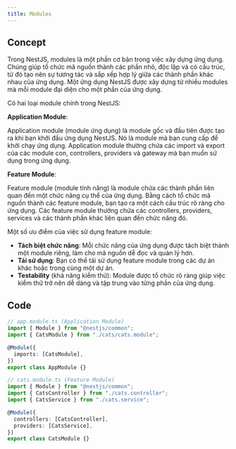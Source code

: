 ```yaml
---
title: Modules
---
```


## Concept

Trong NestJS, modules là một phần cơ bản trong việc xây dựng ứng dụng. Chúng giúp tổ chức mã nguồn thành các phần nhỏ, độc lập và có cấu trúc, từ đó tạo nên sự tương tác và sắp xếp hợp lý giữa các thành phần khác nhau của ứng dụng. Một ứng dụng NestJS được xây dựng từ nhiều modules mà mỗi module đại diện cho một phần của ứng dụng.

Có hai loại module chính trong NestJS:

**Application Module**:

Application module (module ứng dụng) là module gốc và đầu tiên được tạo ra khi bạn khởi đầu ứng dụng NestJS. Nó là module mà bạn cung cấp để khởi chạy ứng dụng. Application module thường chứa các import và export của các module con, controllers, providers và gateway mà bạn muốn sử dụng trong ứng dụng.

**Feature Module**:

Feature module (module tính năng) là module chứa các thành phần liên quan đến một chức năng cụ thể của ứng dụng. Bằng cách tổ chức mã nguồn thành các feature module, bạn tạo ra một cách cấu trúc rõ ràng cho ứng dụng. Các feature module thường chứa các controllers, providers, services và các thành phần khác liên quan đến chức năng đó.

Một số ưu điểm của việc sử dụng feature module:

- **Tách biệt chức năng**: Mỗi chức năng của ứng dụng được tách biệt thành một module riêng, làm cho mã nguồn dễ đọc và quản lý hơn.
- **Tái sử dụng**: Bạn có thể tái sử dụng feature module trong các dự án khác hoặc trong cùng một dự án.
- **Testability** (khả năng kiểm thử): Module được tổ chức rõ ràng giúp việc kiểm thử trở nên dễ dàng và tập trung vào từng phần của ứng dụng.

## Code

```ts
// app.module.ts (Application Module)
import { Module } from "@nestjs/common";
import { CatsModule } from "./cats/cats.module";

@Module({
  imports: [CatsModule],
})
export class AppModule {}

// cats.module.ts (Feature Module)
import { Module } from "@nestjs/common";
import { CatsController } from "./cats.controller";
import { CatsService } from "./cats.service";

@Module({
  controllers: [CatsController],
  providers: [CatsService],
})
export class CatsModule {}
```

